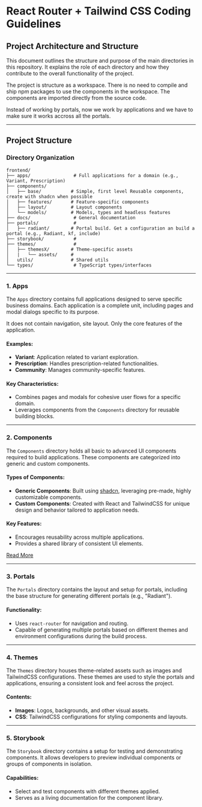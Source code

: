 # React Router + Tailwind CSS Coding Guidelines

## Project Architecture and Structure

This document outlines the structure and purpose of the main directories in this repository. It explains the role of each directory and how they contribute to the overall functionality of the project.

The project is structure as a workspace. There is no need to compile and ship npm packages to use the components in the workspace. The components are imported directly from the source code.

Instead of working by portals, now we work by applications and we have to make sure it works accross all the portals.

---

## Project Structure

### Directory Organization

```
frontend/
├── apps/                # Full applications for a domain (e.g., Variant, Prescription)
├── components/
│   ├── base/           # Simple, first level Reusable components, create with shadcn when possible
│   ├── features/       # Feature-specific components
│   ├── layout/         # Layout components
│   └── models/         # Models, types and headless features
├── docs/                # General documentation
├── portals/             #
│   ├── radiant/        # Portal build. Get a configuration an build a portal (e.g., Radiant, kf, include)
├── storybook/           #
├── themes/              #
│   ├── themesX/        # Theme-specific assets
│   |   └── assets/     #
│   utils/              # Shared utils
└── types/               # TypeScript types/interfaces
```

---

### 1. **Apps**

The `Apps` directory contains full applications designed to serve specific business domains.
Each application is a complete unit, including pages and modal dialogs specific to its purpose.

It does not contain navigation, site layout. Only the core features of the application.

#### Examples:

- **Variant**: Application related to variant exploration.
- **Prescription**: Handles prescription-related functionalities.
- **Community**: Manages community-specific features.

#### Key Characteristics:

- Combines pages and modals for cohesive user flows for a specific domain.
- Leverages components from the `Components` directory for reusable building blocks.

---

### 2. **Components**

The `Components` directory holds all basic to advanced UI components required to build applications. These components are categorized into generic and custom components.

#### Types of Components:

- **Generic Components**: Built using [shadcn](https://shadcn.dev), leveraging pre-made, highly customizable components.
- **Custom Components**: Created with React and TailwindCSS for unique design and behavior tailored to application needs.

#### Key Features:

- Encourages reusability across multiple applications.
- Provides a shared library of consistent UI elements.

[Read More](../components/README.md)

---

### 3. **Portals**

The `Portals` directory contains the layout and setup for portals, including the base structure for generating different portals (e.g., "Radiant").

#### Functionality:

- Uses `react-router` for navigation and routing.
- Capable of generating multiple portals based on different themes and environment configurations during the build process.

---

### 4. **Themes**

The `Themes` directory houses theme-related assets such as images and TailwindCSS configurations. These themes are used to style the portals and applications, ensuring a consistent look and feel across the project.

#### Contents:

- **Images**: Logos, backgrounds, and other visual assets.
- **CSS**: TailwindCSS configurations for styling components and layouts.

---

### 5. **Storybook**

The `Storybook` directory contains a setup for testing and demonstrating components. It allows developers to preview individual components or groups of components in isolation.

#### Capabilities:

- Select and test components with different themes applied.
- Serves as a living documentation for the component library.
